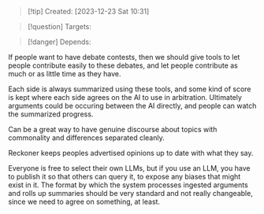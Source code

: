 
>[!tip] Created: [2023-12-23 Sat 10:31]

>[!question] Targets: 

>[!danger] Depends: 

If people want to have debate contests, then we should give tools to let people contribute easily to these debates, and let people contribute as much or as little time as they have.

Each side is always summarized using these tools, and some kind of score is kept where each side agrees on the AI to use in arbitration.  Ultimately arguments could be occuring between the AI directly, and people can watch the summarized progress.

Can be a great way to have genuine discourse about topics with commonality and differences separated cleanly.

Reckoner keeps peoples advertised opinions up to date with what they say.

Everyone is free to select their own LLMs, but if you use an LLM, you have to publish it so that others can query it, to expose any biases that might exist in it.  The format by which the system processes ingested arguments and rolls up summaries should be very standard and not really changeable, since we need to agree on something, at least.